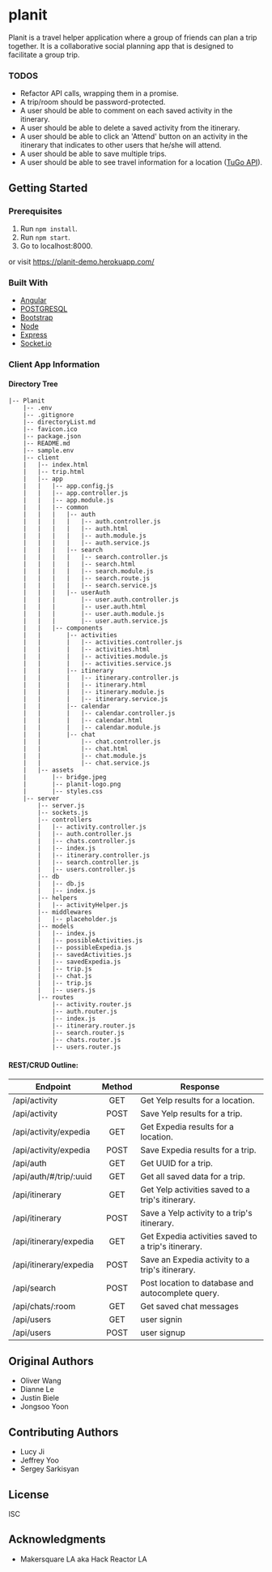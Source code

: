 # planit

Planit is a travel helper application where a group of friends can plan a trip together. It is a collaborative social planning app that is designed to facilitate a group trip.

### TODOS
- Refactor API calls, wrapping them in a promise.
- A trip/room should be password-protected.
- A user should be able to comment on each saved activity in the itinerary.
- A user should be able to delete a saved activity from the itinerary.
- A user should be able to click an 'Attend' button on an activity in the itinerary that indicates to other users that he/she will attend.
- A user should be able to save multiple trips.
- A user should be able to see travel information for a location ([TuGo API](http://developer.tugo.com/)).

## Getting Started

### Prerequisites

1. Run `npm install`.
2. Run `npm start`.
3. Go to localhost:8000.

or visit https://planit-demo.herokuapp.com/

### Built With

* [Angular](https://angularjs.org/)
* [POSTGRESQL](https://postgresql.org/)
* [Bootstrap](http://getbootstrap.com/)
* [Node](https://nodejs.org/en/)
* [Express](http://expressjs.com/)
* [Socket.io](http://socket.io/)

### Client App Information
#### Directory Tree
```
|-- Planit
    |-- .env
    |-- .gitignore
    |-- directoryList.md
    |-- favicon.ico
    |-- package.json
    |-- README.md
    |-- sample.env
    |-- client
    |   |-- index.html
    |   |-- trip.html
    |   |-- app
    |   |   |-- app.config.js
    |   |   |-- app.controller.js
    |   |   |-- app.module.js
    |   |   |-- common
    |   |   |   |-- auth
    |   |   |   |   |-- auth.controller.js
    |   |   |   |   |-- auth.html
    |   |   |   |   |-- auth.module.js
    |   |   |   |   |-- auth.service.js
    |   |   |   |-- search
    |   |   |   |   |-- search.controller.js
    |   |   |   |   |-- search.html
    |   |   |   |   |-- search.module.js
    |   |   |   |   |-- search.route.js
    |   |   |   |   |-- search.service.js
    |   |   |   |-- userAuth
    |   |   |       |-- user.auth.controller.js
    |   |   |       |-- user.auth.html
    |   |   |       |-- user.auth.module.js
    |   |   |       |-- user.auth.service.js
    |   |   |-- components
    |   |       |-- activities
    |   |       |   |-- activities.controller.js
    |   |       |   |-- activities.html
    |   |       |   |-- activities.module.js
    |   |       |   |-- activities.service.js
    |   |       |-- itinerary
    |   |       |   |-- itinerary.controller.js
    |   |       |   |-- itinerary.html
    |   |       |   |-- itinerary.module.js
    |   |       |   |-- itinerary.service.js
    |   |       |-- calendar
    |   |       |   |-- calendar.controller.js
    |   |       |   |-- calendar.html
    |   |       |   |-- calendar.module.js
    |   |       |-- chat
    |   |           |-- chat.controller.js
    |   |           |-- chat.html
    |   |           |-- chat.module.js
    |   |           |-- chat.service.js
    |   |-- assets
    |       |-- bridge.jpeg
    |       |-- planit-logo.png
    |       |-- styles.css
    |-- server
        |-- server.js
        |-- sockets.js
        |-- controllers
        |   |-- activity.controller.js
        |   |-- auth.controller.js
        |   |-- chats.controller.js
        |   |-- index.js
        |   |-- itinerary.controller.js
        |   |-- search.controller.js
        |   |-- users.controller.js
        |-- db
        |   |-- db.js
        |   |-- index.js
        |-- helpers
        |   |-- activityHelper.js
        |-- middlewares
        |   |-- placeholder.js
        |-- models
        |   |-- index.js
        |   |-- possibleActivities.js
        |   |-- possibleExpedia.js
        |   |-- savedActivities.js
        |   |-- savedExpedia.js
        |   |-- trip.js
        |   |-- chat.js
        |   |-- trip.js
        |   |-- users.js
        |-- routes
            |-- activity.router.js
            |-- auth.router.js
            |-- index.js
            |-- itinerary.router.js
            |-- search.router.js
            |-- chats.router.js
            |-- users.router.js
```
#### REST/CRUD Outline:

|   Endpoint             |   Method   |  Response                                          |
|------------------------|:----------:|----------------------------------------------------|
| /api/activity          |  GET       | Get Yelp results for a location.                   |
| /api/activity          |  POST      | Save Yelp results for a trip.                      |
| /api/activity/expedia  |  GET       | Get Expedia results for a location.                |
| /api/activity/expedia  |  POST      | Save Expedia results for a trip.                   |
| /api/auth              |  GET       | Get UUID for a trip.                               |
| /api/auth/#/trip/:uuid |  GET       | Get all saved data for a trip.                     |
| /api/itinerary         |  GET       | Get Yelp activities saved to a trip's itinerary.   |
| /api/itinerary         |  POST      | Save a Yelp activity to a trip's itinerary.        |
| /api/itinerary/expedia |  GET       | Get Expedia activities saved to a trip's itinerary.|
| /api/itinerary/expedia |  POST      | Save an Expedia activity to a trip's itinerary.    |
| /api/search            |  POST      | Post location to database and autocomplete query.  |
| /api/chats/:room       |  GET       | Get saved chat messages                            |
| /api/users             |  GET       | user signin                                        |
| /api/users             |  POST      | user signup                                        |

## Original Authors

- Oliver Wang
- Dianne Le
- Justin Biele
- Jongsoo Yoon

## Contributing Authors
- Lucy Ji
- Jeffrey Yoo
- Sergey Sarkisyan

## License

ISC

## Acknowledgments

- Makersquare LA aka Hack Reactor LA
